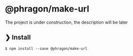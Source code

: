 # @phragon/make-url

The project is under construction, the description will be later

## ❯ Install

```
$ npm install --save @phragon/make-url
```
